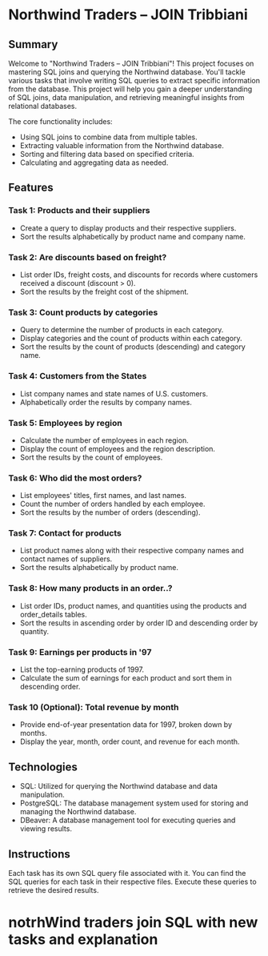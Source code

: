 # Northwind Traders – JOIN Tribbiani

## Summary

Welcome to "Northwind Traders – JOIN Tribbiani"! This project focuses on mastering SQL joins and querying the Northwind database. You'll tackle various tasks that involve writing SQL queries to extract specific information from the database. This project will help you gain a deeper understanding of SQL joins, data manipulation, and retrieving meaningful insights from relational databases.

The core functionality includes:

- Using SQL joins to combine data from multiple tables.
- Extracting valuable information from the Northwind database.
- Sorting and filtering data based on specified criteria.
- Calculating and aggregating data as needed.

## Features

### Task 1: Products and their suppliers

- Create a query to display products and their respective suppliers.
- Sort the results alphabetically by product name and company name.

### Task 2: Are discounts based on freight?

- List order IDs, freight costs, and discounts for records where customers received a discount (discount > 0).
- Sort the results by the freight cost of the shipment.

### Task 3: Count products by categories

- Query to determine the number of products in each category.
- Display categories and the count of products within each category.
- Sort the results by the count of products (descending) and category name.

### Task 4: Customers from the States

- List company names and state names of U.S. customers.
- Alphabetically order the results by company names.

### Task 5: Employees by region

- Calculate the number of employees in each region.
- Display the count of employees and the region description.
- Sort the results by the count of employees.

### Task 6: Who did the most orders?

- List employees' titles, first names, and last names.
- Count the number of orders handled by each employee.
- Sort the results by the number of orders (descending).

### Task 7: Contact for products

- List product names along with their respective company names and contact names of suppliers.
- Sort the results alphabetically by product name.

### Task 8: How many products in an order..?

- List order IDs, product names, and quantities using the products and order_details tables.
- Sort the results in ascending order by order ID and descending order by quantity.

### Task 9: Earnings per products in '97

- List the top-earning products of 1997.
- Calculate the sum of earnings for each product and sort them in descending order.

### Task 10 (Optional): Total revenue by month

- Provide end-of-year presentation data for 1997, broken down by months.
- Display the year, month, order count, and revenue for each month.

## Technologies

- SQL: Utilized for querying the Northwind database and data manipulation.
- PostgreSQL: The database management system used for storing and managing the Northwind database.
- DBeaver: A database management tool for executing queries and viewing results.

## Instructions

Each task has its own SQL query file associated with it. You can find the SQL queries for each task in their respective files. Execute these queries to retrieve the desired results.
# notrhWind traders join SQL with new tasks and explanation
